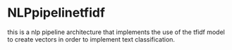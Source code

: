 # NLPpipelinetfidf
this is a nlp pipeline architecture that implements the use of the tfidf model to create vectors in order to implement text classification.

